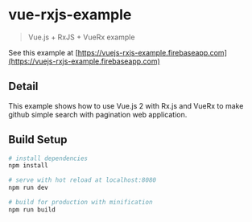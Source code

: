 # vue-rxjs-example

> Vue.js + RxJS + VueRx example

See this example at [https://vuejs-rxjs-example.firebaseapp.com](https://vuejs-rxjs-example.firebaseapp.com)

## Detail

This example shows how to use Vue.js 2 with Rx.js and VueRx to make github simple search with pagination web application.

## Build Setup

``` bash
# install dependencies
npm install

# serve with hot reload at localhost:8080
npm run dev

# build for production with minification
npm run build
```
